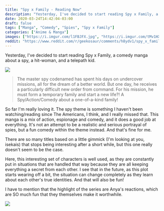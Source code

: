 ```yaml
---
title: "Spy x Family - Reading Now"
description: "Yesterday, I've decided to start reading Spy x Family, a comedy manga about a spy, a hit-woman, and a telepath kid."
date: 2020-03-24T14:42:04-03:00
draft: false
tags: ["Manga", "Comedy", "Spies", "Spy x Family"]
categories: ["Anime & Manga"]
images: ["https://i.imgur.com/l1FBJFX.jpg", "https://i.imgur.com/tMv1HXZ.png"]
reddit: "https://www.reddit.com/r/geekosaur/comments/h8ydv1/spy_x_family_reading_now/"
---
```


Yesterday, I've decided to start reading Spy x Family, a comedy manga about a spy, a hit-woman, and a telepath kid.

![](https://i.imgur.com/l1FBJFX.jpg)

<!--more-->

> The master spy codenamed has spent his days on undercover missions, all for the dream of a better world. But one day, he receives a particularly difficult new order from command. For his mission, he must form a temporary family and start a new life?! A Spy/Action/Comedy about a one-of-a-kind family!

So far I'm really loving it. The spy theme is something I haven't been watching/reading since The Americans, I think, and I really missed that. This manga is a mix of action, espionage and comedy, and it does a good job at everything. It's not an attempt to be a realistic and serious portrayal of spies, but a fun comedy within the theme instead. And that's fine for me.

There are so many titles based on a little gimmick (I'm looking at you, isekais) that stops being interesting after a short while, but this one really doesn't seem to be the case.

Here, this interesting set of characters is well used, as they are constantly put in situations that are handled that way because they are all keeping everything a secret from each other. I see that in the future, as this plot starts wearing off a bit, the situation can change completely as they learn about each other's true identities. And that will also be fun!

I have to mention that the highlight of the series are Anya's reactions, which are SO much fun that they themselves make it worthwhile.

![](https://i.imgur.com/tMv1HXZ.png)
